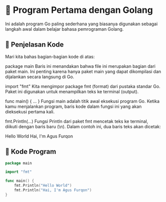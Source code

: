 # 👋 Program Pertama dengan Golang

Ini adalah program Go paling sederhana yang biasanya digunakan sebagai langkah awal dalam belajar bahasa pemrograman Golang.

## 🧠 Penjelasan Kode
Mari kita bahas bagian-bagian kode di atas:

package main
Baris ini menandakan bahwa file ini merupakan bagian dari paket main.
Ini penting karena hanya paket main yang dapat dikompilasi dan dijalankan secara langsung di Go.

import "fmt"
Kita mengimpor package fmt (format) dari pustaka standar Go.
Paket ini digunakan untuk menampilkan teks ke terminal (output).

func main() { ... }
Fungsi main adalah titik awal eksekusi program Go.
Ketika kamu menjalankan program, baris kode dalam fungsi ini yang akan dieksekusi pertama kali.

fmt.Println(...)
Fungsi Println dari paket fmt mencetak teks ke terminal, diikuti dengan baris baru (\n).
Dalam contoh ini, dua baris teks akan dicetak:

Hello World
Hai, I'm Agus Furqon

## 📄 Kode Program

```go
package main

import "fmt"

func main() {
	fmt.Println("Hello World")
	fmt.Println("Hai, I'm Agus Furqon")
}

